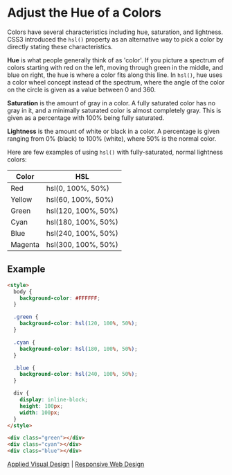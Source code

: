 # Adjust the Hue of a Colors

Colors have several characteristics including hue, saturation, and lightness. CSS3 introduced the `hsl()` property as an alternative way to pick a color by directly stating these characteristics.

**Hue** is what people generally think of as 'color'. If you picture a spectrum of colors starting with red on the left, moving through green in the middle, and blue on right, the hue is where a color fits along this line. In `hsl()`, hue uses a color wheel concept instead of the spectrum, where the angle of the color on the circle is given as a value between 0 and 360.

**Saturation** is the amount of gray in a color. A fully saturated color has no gray in it, and a minimally saturated color is almost completely gray. This is given as a percentage with 100% being fully saturated.

**Lightness** is the amount of white or black in a color. A percentage is given ranging from 0% (black) to 100% (white), where 50% is the normal color.

Here are few examples of using `hsl()` with fully-saturated, normal lightness colors:

| Color | HSL |
| --- | --- |
| Red | hsl(0, 100%, 50%) |
| Yellow | hsl(60, 100%, 50%) |
| Green | hsl(120, 100%, 50%) |
| Cyan | hsl(180, 100%, 50%) |
| Blue | hsl(240, 100%, 50%) |
| Magenta | hsl(300, 100%, 50%) |

## Example

```html
<style>
  body {
    background-color: #FFFFFF;
  }

  .green {
    background-color: hsl(120, 100%, 50%);
  }

  .cyan {
    background-color: hsl(180, 100%, 50%);
  }

  .blue {
    background-color: hsl(240, 100%, 50%);
  }

  div {
    display: inline-block;
    height: 100px;
    width: 100px;
  }
</style>

<div class="green"></div>
<div class="cyan"></div>
<div class="blue"></div>
```

[Applied Visual Design](../applied-visual-design.md) | [Responsive Web Design](../../responsive-web-design.md)
